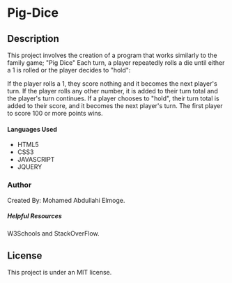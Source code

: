 # Pig-Dice
## Description
This project involves the creation of a program that works similarly to the family game; "Pig Dice"
Each turn, a player repeatedly rolls a die until either a 1 is rolled or the player decides to "hold":

If the player rolls a 1, they score nothing and it becomes the next player's turn.
If the player rolls any other number, it is added to their turn total and the player's turn continues.
If a player chooses to "hold", their turn total is added to their score, and it becomes the next player's turn.
The first player to score 100 or more points wins.

#### Languages Used
* HTML5
* CSS3
* JAVASCRIPT
* JQUERY


### Author

Created By: Mohamed Abdullahi Elmoge.

##### Helpful Resources
W3Schools and StackOverFlow.

## License
This project is under an MIT license.
